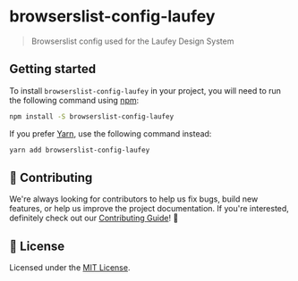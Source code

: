 # browserslist-config-laufey

> Browserslist config used for the Laufey Design System

## Getting started

To install `browserslist-config-laufey` in your project, you will need to run
the following command using [npm](https://www.npmjs.com/):

```bash
npm install -S browserslist-config-laufey
```

If you prefer [Yarn](https://yarnpkg.com/en/), use the following command
instead:

```bash
yarn add browserslist-config-laufey
```

## 🙌 Contributing

We're always looking for contributors to help us fix bugs, build new features,
or help us improve the project documentation. If you're interested, definitely
check out our [Contributing Guide](/.github/CONTRIBUTING.md)! 👀

## 📝 License

Licensed under the [MIT License](/LICENSE).

